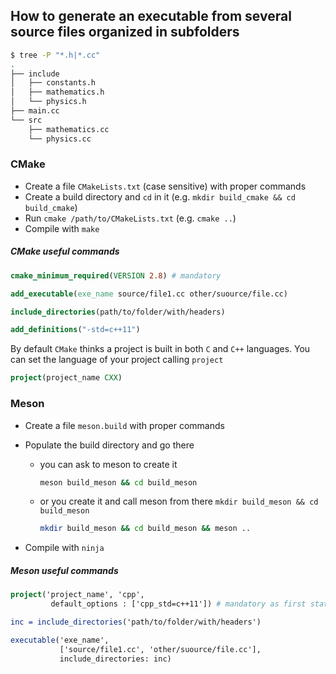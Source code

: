 ## How to generate an executable from several source files organized in subfolders



```bash
$ tree -P "*.h|*.cc"
.
├── include
│   ├── constants.h
│   ├── mathematics.h
│   └── physics.h
├── main.cc
└── src
    ├── mathematics.cc
    └── physics.cc
```

### CMake

- Create a file `CMakeLists.txt` (case sensitive) with proper commands
- Create a build directory and `cd` in it (e.g. `mkdir build_cmake && cd build_cmake`)
- Run `cmake /path/to/CMakeLists.txt` (e.g. `cmake ..`) 
- Compile with `make`

##### CMake useful commands

```cmake
cmake_minimum_required(VERSION 2.8) # mandatory

add_executable(exe_name source/file1.cc other/suource/file.cc)

include_directories(path/to/folder/with/headers)

add_definitions("-std=c++11")
```

By default `CMake` thinks a project is built in both `C` and `C++` languages. You can set the language of your project calling `project`

```cmake
project(project_name CXX)
```

### Meson

- Create a file `meson.build` with proper commands

- Populate the build directory and go there

  - you can ask to meson to create it 

    ```bash
    meson build_meson && cd build_meson
    ```

  - or you create it and call meson from there `mkdir build_meson && cd build_meson`

    ```bash
    mkdir build_meson && cd build_meson && meson ..
    ```

- Compile with `ninja`

##### Meson useful commands

```cmake
project('project_name', 'cpp',
         default_options : ['cpp_std=c++11']) # mandatory as first statement

inc = include_directories('path/to/folder/with/headers')

executable('exe_name', 
           ['source/file1.cc', 'other/suource/file.cc'], 
           include_directories: inc)
```



